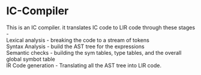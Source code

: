 # IC-Compiler
This is an IC compiler. it translates IC code to LIR code through these stages - <br>
Lexical analysis - breaking the code to a stream of tokens<br>
Syntax Analysis - build the AST tree for the expressions<br>
Semantic checks - building the sym tables, type tables, and the overall global symbot table<br>
IR Code generation - Translating all the AST tree into LIR code.<br>
